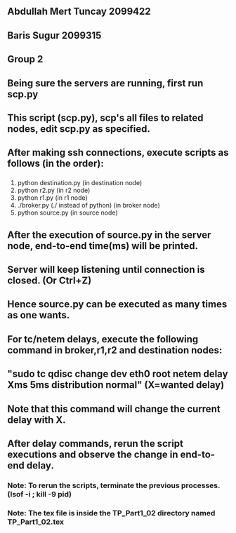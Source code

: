 ## Abdullah Mert Tuncay 2099422
## Baris Sugur 2099315
## Group 2

## Being sure the servers are running, first run scp.py 
## This script (scp.py), scp's all files to related nodes, edit scp.py as specified.
## After making ssh connections, execute scripts as follows (in the order):

### 
1) python destination.py                 (in destination node)
2) python r2.py                          (in r2 node)
3) python r1.py                          (in r1 node)
4) ./broker.py  (./ instead of python)   (in broker node)
5) python source.py                      (in source node)

## After the execution of source.py in the server node, end-to-end time(ms) will be printed.
## Server will keep listening until connection is closed. (Or Ctrl+Z)
## Hence source.py can be executed as many times as one wants.

## For tc/netem delays, execute the following command in broker,r1,r2 and destination nodes:
## "sudo tc qdisc change dev eth0 root netem delay Xms 5ms distribution normal" (X=wanted delay)
## Note that this command will change the current delay with X.

## After delay commands, rerun the script executions and observe the change in end-to-end delay.

### Note: To rerun the scripts, terminate the previous processes. (lsof -i ; kill -9 pid)

### Note: The tex file is inside the TP_Part1_02 directory named TP_Part1_02.tex
